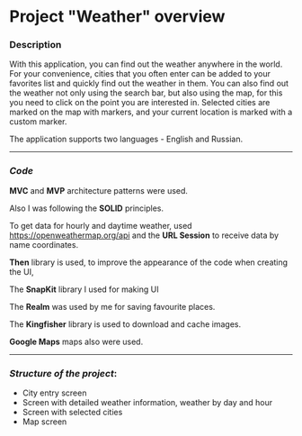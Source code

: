 # Project "Weather" overview

### Description
With this application, you can find out the weather anywhere in the world. For your convenience, cities that you often enter can be added to your favorites list and quickly find out the weather in them. You can also find out the weather not only using the search bar, but also using the map, for this you need to click on the point you are interested in. Selected cities are marked on the map with markers, and your current location is marked with a custom marker.

The application supports two languages - English and Russian.
___
### _Code_
 __MVC__ and __MVP__ architecture patterns were used.
 
 Also I was following the __SOLID__ principles.
 
To get data for hourly and daytime weather, used https://openweathermap.org/api and the __URL Session__  to receive data by name coordinates.

__Then__ library is used, to improve the appearance of the code when creating the UI, 

The __SnapKit__ library I used for making UI

The __Realm__ was used by me for saving favourite places.

The __Kingfisher__ library is used to download and cache images.

__Google Maps__ maps also were used.

___
### _Structure of the project_:
* City entry screen
* Screen with detailed weather information, weather by day and hour
* Screen with selected cities
* Map screen
